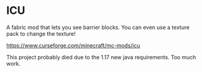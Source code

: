 # ICU
A fabric mod that lets you see barrier blocks. You can even use a texture pack to change the texture!

https://www.curseforge.com/minecraft/mc-mods/icu


 
   
   
   
  This project probably died due to the 1.17 new java requirements. Too much work.
